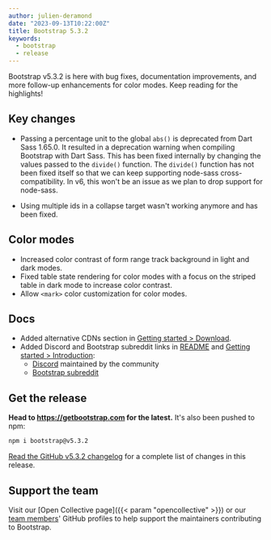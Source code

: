 ```yaml
---
author: julien-deramond
date: "2023-09-13T10:22:00Z"
title: Bootstrap 5.3.2
keywords:
  - bootstrap
  - release
---
```


Bootstrap v5.3.2 is here with bug fixes, documentation improvements, and more follow-up enhancements for color modes. Keep reading for the highlights!

## Key changes

- Passing a percentage unit to the global `abs()` is deprecated from Dart Sass 1.65.0. It resulted in a deprecation warning when compiling Bootstrap with Dart Sass. This has been fixed internally by changing the values passed to the `divide()` function. The `divide()` function has not been fixed itself so that we can keep supporting node-sass cross-compatibility. In v6, this won't be an issue as we plan to drop support for node-sass.

- Using multiple ids in a collapse target wasn't working anymore and has been fixed.

## Color modes

- Increased color contrast of form range track background in light and dark modes.
- Fixed table state rendering for color modes with a focus on the striped table in dark mode to increase color contrast.
- Allow `<mark>` color customization for color modes.

## Docs

- Added alternative CDNs section in [Getting started > Download](https://getbootstrap.com/docs/5.3/getting-started/download/#alternative-cdns).
- Added Discord and Bootstrap subreddit links in [README](https://github.com/twbs/bootstrap/blob/main/README.md) and [Getting started > Introduction](https://getbootstrap.com/docs/5.3/getting-started/introduction/):
  - [Discord](https://discord.gg/bZUvakRU3M) maintained by the community
  - [Bootstrap subreddit](https://reddit.com/r/bootstrap)

## Get the release

**Head to <https://getbootstrap.com> for the latest.** It's also been pushed to npm:

```sh
npm i bootstrap@v5.3.2
```

[Read the GitHub v5.3.2 changelog](https://github.com/twbs/bootstrap/releases/tag/v5.3.2) for a complete list of changes in this release.

## Support the team

Visit our [Open Collective page]({{< param "opencollective" >}}) or our [team members](https://github.com/orgs/twbs/people)' GitHub profiles to help support the maintainers contributing to Bootstrap.
